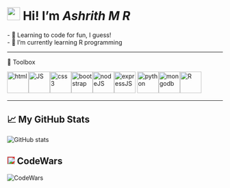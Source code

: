 <h1><img src="https://raw.githubusercontent.com/MartinHeinz/MartinHeinz/master/wave.gif" width=30px> Hi! I’m <em>Ashrith M R</em></h1>

<div>
  - 👀 Learning to code for fun, I guess!
  <br>
  - 🌱 I’m currently learning R programming
</div>

---
🧰 Toolbox

<img src="https://cdn.worldvectorlogo.com/logos/html-1.svg" alt="html" height="50" width="50"/><img src="https://cdn.worldvectorlogo.com/logos/javascript-1.svg" alt="JS" height="50" width="50"/><img src="https://cdn.worldvectorlogo.com/logos/css-3.svg" alt="css3" height="50" width="50"/><img src="https://cdn.worldvectorlogo.com/logos/bootstrap-5-1.svg" alt="bootstrap" height="50" width="50"/><img src="https://cdn.worldvectorlogo.com/logos/nodejs-icon.svg" alt="nodeJS" height="50" width="50"/><img src="https://cdn.worldvectorlogo.com/logos/express-109.svg" alt="expressJS" height="50" width="50"/>
<img src="https://cdn.worldvectorlogo.com/logos/python-5.svg" alt="python" height="50" width="50"/><img src="https://cdn.worldvectorlogo.com/logos/mongodb-icon-1.svg" alt="mongodb" height="50" width="50"/><img src="https://cdn.worldvectorlogo.com/logos/r-lang.svg" alt="R" height="50" width="50"/>


---
## &#x1f4c8; My GitHub Stats

![GitHub stats](https://github-readme-stats.vercel.app/api?username=ashhh-01&theme=blue-green&count_private=true&hide=contribs,prs,issues,stars)

## <img style="background-color:red;" src="https://cdn.icon-icons.com/icons2/2389/PNG/512/codewars_logo_icon_145389.png" width="18"> CodeWars
![CodeWars](https://www.codewars.com/users/ashhh-01/badges/small)


<!---
ashhh-01/ashhh-01 is a ✨ special ✨ repository because its `README.md` (this file) appears on your GitHub profile.
You can click the Preview link to take a look at your changes.
--->
